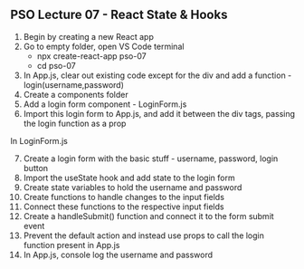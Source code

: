## PSO Lecture 07 - React State & Hooks

1. Begin by creating a new React app
2. Go to empty folder, open VS Code terminal
    + npx create-react-app pso-07
    + cd pso-07
3. In App.js, clear out existing code except for the div and add a function - login(username,password)
4. Create a components folder
5. Add a login form component - LoginForm.js
6. Import this login form to App.js, and add it between the div tags, passing the login function as a prop

In LoginForm.js

7. Create a login form with the basic stuff - username, password, login button
8. Import the useState hook and add state to the login form
9. Create state variables to hold the username and password
10. Create functions to handle changes to the input fields
11. Connect these functions to the respective input fields
12. Create a handleSubmit() function and connect it to the form submit event
13. Prevent the default action and instead use props to call the login function present in App.js
14. In App.js, console log the username and password
